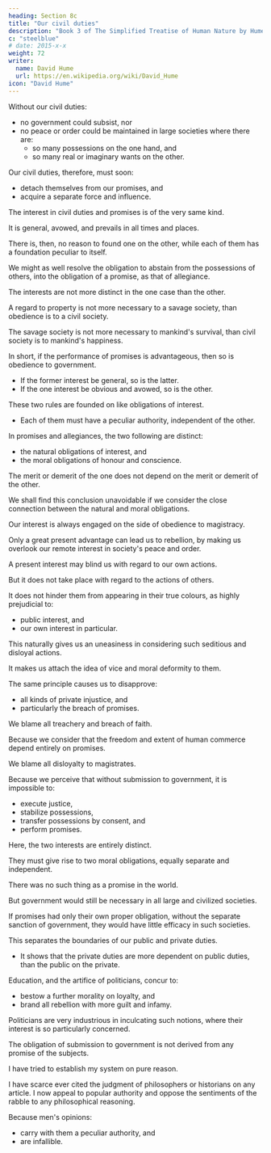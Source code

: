 ```yaml
---
heading: Section 8c
title: "Our civil duties"
description: "Book 3 of The Simplified Treatise of Human Nature by Hume"
c: "steelblue"
# date: 2015-x-x
weight: 72
writer:
  name: David Hume
  url: https://en.wikipedia.org/wiki/David_Hume
icon: "David Hume"
---
```




Without our civil duties:
- no government could subsist, nor
- no peace or order could be maintained in large societies where there are:
  - so many possessions on the one hand, and
  - so many real or imaginary wants on the other.

Our civil duties, therefore, must soon:
- detach themselves from our promises, and
- acquire a separate force and influence.

The interest in civil duties and promises is of the very same kind.

It is general, avowed, and prevails in all times and places.

There is, then, no reason to found one on the other, while each of them has a foundation peculiar to itself.

We might as well resolve the obligation to abstain from the possessions of others, into the obligation of a promise, as that of allegiance.

The interests are not more distinct in the one case than the other.

A regard to property is not more necessary to a savage society, than obedience is to a civil society.

The savage society is not more necessary to mankind's survival, than civil society is to mankind's happiness.

In short, if the performance of promises is advantageous, then so is obedience to government.
- If the former interest be general, so is the latter.
- If the one interest be obvious and avowed, so is the other.

These two rules are founded on like obligations of interest.
- Each of them must have a peculiar authority, independent of the other.

In promises and allegiances, the two following are distinct:
- the natural obligations of interest, and
- the moral obligations of honour and conscience.

The merit or demerit of the one does not depend on the merit or demerit of the other.

We shall find this conclusion unavoidable if we consider the close connection between the natural and moral obligations.

Our interest is always engaged on the side of obedience to magistracy.

Only a great present advantage can lead us to rebellion, by making us overlook our remote interest in society's peace and order.

A present interest may blind us with regard to our own actions.

But it does not take place with regard to the actions of others.

It does not hinder them from appearing in their true colours, as highly prejudicial to:
- public interest, and
- our own interest in particular.


This naturally gives us an uneasiness in considering such seditious and disloyal actions.

It makes us attach the idea of vice and moral deformity to them.

The same principle causes us to disapprove:
- all kinds of private injustice, and
- particularly the breach of promises.

We blame all treachery and breach of faith.

Because we consider that the freedom and extent of human commerce depend entirely on promises.

We blame all disloyalty to magistrates.

Because we perceive that without submission to government, it is impossible to:
- execute justice,
- stabilize possessions,
- transfer possessions by consent, and
- perform promises.

Here, the two interests are entirely distinct.

They must give rise to two moral obligations, equally separate and independent.

There was no such thing as a promise in the world.

But government would still be necessary in all large and civilized societies.

If promises had only their own proper obligation, without the separate sanction of government, they would have little efficacy in such societies.

This separates the boundaries of our public and private duties.
- It shows that the private duties are more dependent on public duties, than the public on the private.

Education, and the artifice of politicians, concur to:
- bestow a further morality on loyalty, and
- brand all rebellion with more guilt and infamy.

Politicians are very industrious in inculcating such notions, where their interest is so particularly concerned.

The obligation of submission to government is not derived from any promise of the subjects.

I have tried to establish my system on pure reason.

I have scarce ever cited the judgment of philosophers or historians on any article.
I now appeal to popular authority and oppose the sentiments of the rabble to any philosophical reasoning.

Because men's opinions:
- carry with them a peculiar authority, and
- are infallible.


